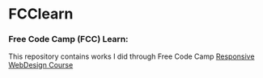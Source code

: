 # FCClearn
### Free Code Camp (FCC) Learn:
This repository contains works I did through Free Code Camp [Responsive WebDesign Course](https://www.freecodecamp.org/learn/2022/responsive-web-design)
